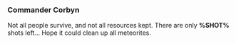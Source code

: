 ### Commander Corbyn

Not all people survive, and not all resources kept. There are only __%SHOT%__ shots left... Hope it could clean up all meteorites.